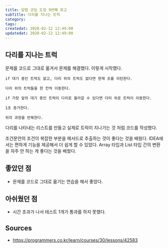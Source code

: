 ```yaml
---
title: 달랩 코딩 도장 9번째 회고
subTitle: 다리를 지나는 트럭
category: 
tags: 
createdat: 2020-02-12 12:49:00
updatedat: 2020-02-12 12:49:00
---
```


## 다리를 지나는 트럭

문제를 코드로 그대로 옮겨서 문제를 해결했다. 이렇게 시작했다.

```
if 대기 중인 트럭도 없고, 다리 위의 트럭도 없다면 현재 초를 리턴한다.

다리 위의 트럭들을 한 칸씩 이동한다.

if 가장 앞의 대기 중인 트럭이 다리로 올라갈 수 있다면 다리 위로 트럭이 이동한다.

1초 증가한다.

위의 과정을 반복한다.
```

다리를 나타내는 리스트를 만들고 실제로 트럭이 지나가는 것 처럼 코드를 작성했다.  

조건문안의 조건이 복잡한 부분을 메서드로 추출하는 것이 좋다는 것을 배웠다. IDEA에서는 편하게 기능을 제공해서 더 쉽게 할 수 있었다. Array 타입과 List 타입 간의 변환을 자주 안 하는 게 좋다는 것을 배웠다.

## 좋았던 점

* 문제를 코드로 그대로 옮기는 연습을 해서 좋았다.

## 아쉬웠던 점

* 시간 초과가 나서 테스트 1개가 통과를 하지 못했다.

## Sources

* <https://programmers.co.kr/learn/courses/30/lessons/42583>
